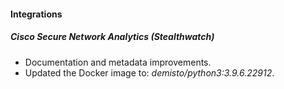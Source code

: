 
#### Integrations
##### Cisco Secure Network Analytics (Stealthwatch)
- Documentation and metadata improvements.
- Updated the Docker image to: *demisto/python3:3.9.6.22912*.
